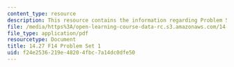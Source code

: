 ```yaml
---
content_type: resource
description: This resource contains the information regarding Problem Set 1.
file: /media/https%3A/open-learning-course-data-rc.s3.amazonaws.com/14-27-economics-and-e-commerce-fall-2014/f24e2536219e48204fbc7a14dc0dfe50_MIT14_27F14_pset1.pdf
file_type: application/pdf
resourcetype: Document
title: 14.27 F14 Problem Set 1
uid: f24e2536-219e-4820-4fbc-7a14dc0dfe50
---
```

